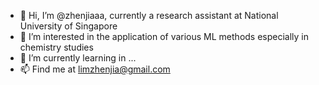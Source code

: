 - 👋 Hi, I’m @zhenjiaaa, currently a research assistant at National University of Singapore
- 👀 I’m interested in the application of various ML methods especially in chemistry studies
- 🌱 I’m currently learning in ...
- 📫 Find me at limzhenjia@gmail.com

<!---
zhenjiaaa/zhenjiaaa is a ✨ special ✨ repository because its `README.md` (this file) appears on your GitHub profile.
You can click the Preview link to take a look at your changes.
--->
